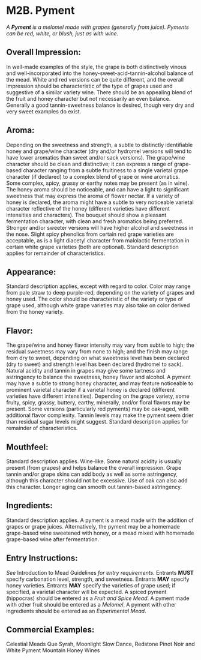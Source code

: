# M2B. Pyment

_A **Pyment** is a melomel made with grapes (generally from juice). Pyments can be red, white, or blush, just as with wine._

## Overall Impression: 

In well-made examples of the style, the grape is both distinctively vinous and well-incorporated into the honey-sweet-acid-tannin-alcohol balance of the mead. White and red versions can be quite different, and the overall impression should be characteristic of the type of grapes used and suggestive of a similar variety wine. There should be an appealing blend of the fruit and honey character but not necessarily an even balance. Generally a good tannin-sweetness balance is desired, though very dry and very sweet examples do exist.

## Aroma: 

Depending on the sweetness and strength, a subtle to distinctly identifiable honey and grape/wine character (dry and/or hydromel versions will tend to have lower aromatics than sweet and/or sack versions). The grape/wine character should be clean and distinctive; it can express a range of grape-based character ranging from a subtle fruitiness to a single varietal grape character (if declared) to a complex blend of grape or wine aromatics. Some complex, spicy, grassy or earthy notes may be present (as in wine). The honey aroma should be noticeable, and can have a light to significant sweetness that may express the aroma of flower nectar. If a variety of honey is declared, the aroma might have a subtle to very noticeable varietal character reflective of the honey (different varieties have different intensities and characters). The bouquet should show a pleasant fermentation character, with clean and fresh aromatics being preferred. Stronger and/or sweeter versions will have higher alcohol and sweetness in the nose. Slight spicy phenolics from certain red grape varieties are acceptable, as is a light diacetyl character from malolactic fermentation in certain white grape varieties (both are optional). Standard description applies for remainder of characteristics.

## Appearance: 

Standard description applies, except with regard to color. Color may range from pale straw to deep purple-red, depending on the variety of grapes and honey used. The color should be characteristic of the variety or type of grape used, although white grape varieties may also take on color derived from the honey variety.

## Flavor: 

The grape/wine and honey flavor intensity may vary from subtle to high; the residual sweetness may vary from none to high; and the finish may range from dry to sweet, depending on what sweetness level has been declared (dry to sweet) and strength level has been declared (hydromel to sack). Natural acidity and tannin in grapes may give some tartness and astringency to balance the sweetness, honey flavor and alcohol. A pyment may have a subtle to strong honey character, and may feature noticeable to prominent varietal character if a varietal honey is declared (different varieties have different intensities). Depending on the grape variety, some fruity, spicy, grassy, buttery, earthy, minerally, and/or floral flavors may be present. Some versions (particularly red pyments) may be oak-aged, with additional flavor complexity. Tannin levels may make the pyment seem drier than residual sugar levels might suggest. Standard description applies for remainder of characteristics.

## Mouthfeel: 

Standard description applies. Wine-like. Some natural acidity is usually present (from grapes) and helps balance the overall impression. Grape tannin and/or grape skins can add body as well as some astringency, although this character should not be excessive. Use of oak can also add this character. Longer aging can smooth out tannin-based astringency.

## Ingredients: 

Standard description applies. A pyment is a mead made with the addition of grapes or grape juices. Alternatively, the pyment may be a homemade grape-based wine sweetened with honey, or a mead mixed with homemade grape-based wine after fermentation.

## Entry Instructions: 

_See_ Introduction to Mead Guidelines _for entry requirements._ Entrants **MUST** specify carbonation level, strength, and sweetness. Entrants **MAY** specify honey varieties. Entrants **MAY** specify the varieties of grape used; if specified, a varietal character will be expected. A spiced pyment (hippocras) should be entered as a _Fruit and Spice Mead_. A pyment made with other fruit should be entered as a _Melomel_. A pyment with other ingredients should be entered as an _Experimental Mead_.

## Commercial Examples: 

Celestial Meads Que Syrah, Moonlight Slow Dance, Redstone Pinot Noir and White Pyment Mountain Honey Wines